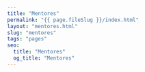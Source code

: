 ```yaml
---
title: "Mentores"
permalink: "{{ page.fileSlug }}/index.html"
layout: "mentores.html"
slug: "mentores"
tags: "pages"
seo:
  title: "Mentores"
  og_title: "Mentores"
---
```



